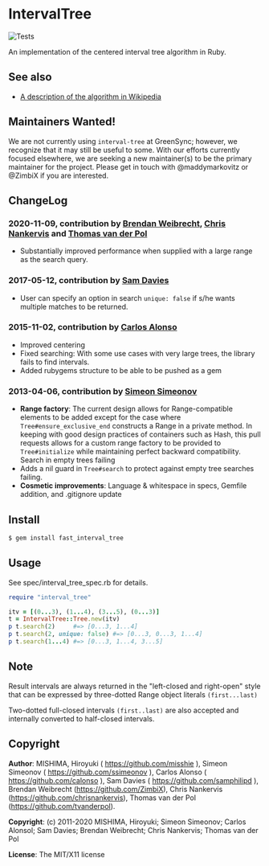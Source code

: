 # IntervalTree

![Tests](https://github.com/greensync/interval-tree/actions/workflows/.github/workflows/ruby.yml/badge.svg)

An implementation of the centered interval tree algorithm in Ruby.

## See also

* [A description of the algorithm in Wikipedia](http://en.wikipedia.org/wiki/Interval_tree)

## Maintainers Wanted!

We are not currently using `interval-tree` at GreenSync; however, we recognize that it may still be useful to some. With our efforts currently focused elsewhere, we are seeking a new maintainer(s) to be the primary maintainer for the project. Please get in touch with @maddymarkovitz or @ZimbiX if you are interested.

## ChangeLog

### 2020-11-09, contribution by [Brendan Weibrecht](https://github.com/ZimbiX), [Chris Nankervis](https://github.com/chrisnankervis) and [Thomas van der Pol](https://github.com/tvanderpol)

* Substantially improved performance when supplied with a large range as the search query.

### 2017-05-12, contribution by [Sam Davies](https://github.com/samphilipd)

* User can specify an option in search `unique: false` if s/he wants multiple matches to be returned.

### 2015-11-02, contribution by [Carlos Alonso](https://github.com/calonso)

* Improved centering
* Fixed searching: With some use cases with very large trees, the library fails to find intervals.
* Added rubygems structure to be able to be pushed as a gem

### 2013-04-06, contribution by [Simeon Simeonov](https://github.com/ssimeonov)

* **Range factory**: The current design allows for Range-compatible elements to be added except for the case where `Tree#ensure_exclusive_end` constructs a Range in a private method. In keeping with good design practices of containers such as Hash, this pull requests allows for a custom range factory to be provided to `Tree#initialize` while maintaining perfect backward compatibility.
Search in empty trees failing
* Adds a nil guard in `Tree#search` to protect against empty tree searches failing.
* **Cosmetic improvements**: Language & whitespace in specs, Gemfile addition, and .gitignore update

## Install

```bash
$ gem install fast_interval_tree
```

## Usage

See spec/interval_tree_spec.rb for details.

```ruby
require "interval_tree"

itv = [(0...3), (1...4), (3...5), (0...3)]
t = IntervalTree::Tree.new(itv)
p t.search(2)     #=> [0...3, 1...4]
p t.search(2, unique: false) #=> [0...3, 0...3, 1...4]
p t.search(1...4) #=> [0...3, 1...4, 3...5]
```

## Note

Result intervals are always returned
in the "left-closed and right-open" style that can be expressed
by three-dotted Range object literals `(first...last)`

Two-dotted full-closed intervals `(first..last)` are also accepted and internally
converted to half-closed intervals.

## Copyright

**Author**: MISHIMA, Hiroyuki ( https://github.com/misshie ),  Simeon Simeonov ( https://github.com/ssimeonov ), Carlos Alonso ( https://github.com/calonso ), Sam Davies ( https://github.com/samphilipd ), Brendan Weibrecht (https://github.com/ZimbiX), Chris Nankervis (https://github.com/chrisnankervis), Thomas van der Pol (https://github.com/tvanderpol).

**Copyright**: (c) 2011-2020 MISHIMA, Hiroyuki; Simeon Simeonov; Carlos Alonsol; Sam Davies; Brendan Weibrecht; Chris Nankervis; Thomas van der Pol

**License**: The MIT/X11 license
